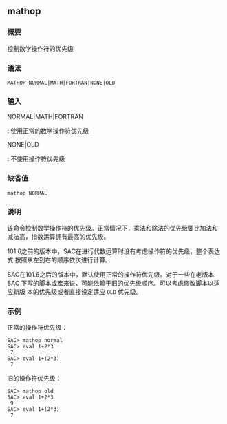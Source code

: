 ## mathop 

### 概要

控制数学操作符的优先级

### 语法

``` {.bash}
MATHOP NORMAL|MATH|FORTRAN|NONE|OLD
```

### 输入

NORMAL|MATH|FORTRAN

:   使用正常的数学操作符优先级

NONE|OLD

:   不使用操作符优先级

### 缺省值

``` {.bash}
mathop NORMAL
```

### 说明

该命令控制数学操作符的优先级。正常情况下，乘法和除法的优先级要比加法和
减法高，指数运算拥有最高的优先级。

101.6之前的版本中，SAC在进行代数运算时没有考虑操作符的优先级，整个表达式
按照从左到右的顺序依次进行计算。

SAC在101.6之后的版本中，默认使用正常的操作符优先级。对于一些在老版本SAC
下写的脚本或宏来说，可能依赖于旧的优先级顺序。可以考虑修改脚本以适应新版
本的优先级或者直接设定适应 `OLD` 优先级。

### 示例

正常的操作符优先级：

``` {.bash}
SAC> mathop normal
SAC> eval 1+2*3
 7
SAC> eval 1+(2*3)
 7
```

旧的操作符优先级：

``` {.bash}
SAC> mathop old
SAC> eval 1+2*3
 9
SAC> eval 1+(2*3)
 7
```
